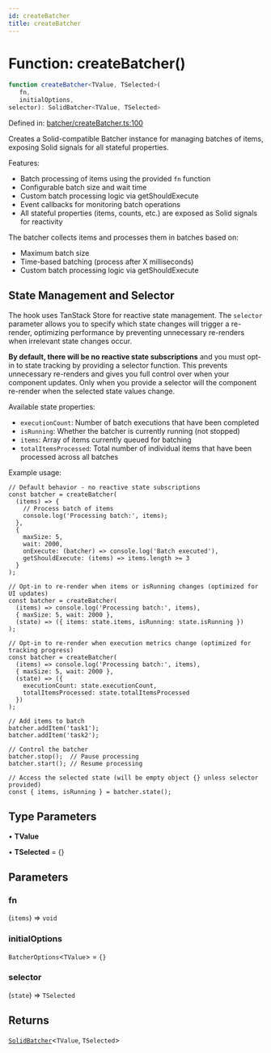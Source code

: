 ```yaml
---
id: createBatcher
title: createBatcher
---
```


<!-- DO NOT EDIT: this page is autogenerated from the type comments -->

# Function: createBatcher()

```ts
function createBatcher<TValue, TSelected>(
   fn, 
   initialOptions, 
selector): SolidBatcher<TValue, TSelected>
```

Defined in: [batcher/createBatcher.ts:100](https://github.com/TanStack/persister/blob/main/packages/solid-persister/src/batcher/createBatcher.ts#L100)

Creates a Solid-compatible Batcher instance for managing batches of items, exposing Solid signals for all stateful properties.

Features:
- Batch processing of items using the provided `fn` function
- Configurable batch size and wait time
- Custom batch processing logic via getShouldExecute
- Event callbacks for monitoring batch operations
- All stateful properties (items, counts, etc.) are exposed as Solid signals for reactivity

The batcher collects items and processes them in batches based on:
- Maximum batch size
- Time-based batching (process after X milliseconds)
- Custom batch processing logic via getShouldExecute

## State Management and Selector

The hook uses TanStack Store for reactive state management. The `selector` parameter allows you
to specify which state changes will trigger a re-render, optimizing performance by preventing
unnecessary re-renders when irrelevant state changes occur.

**By default, there will be no reactive state subscriptions** and you must opt-in to state
tracking by providing a selector function. This prevents unnecessary re-renders and gives you
full control over when your component updates. Only when you provide a selector will the
component re-render when the selected state values change.

Available state properties:
- `executionCount`: Number of batch executions that have been completed
- `isRunning`: Whether the batcher is currently running (not stopped)
- `items`: Array of items currently queued for batching
- `totalItemsProcessed`: Total number of individual items that have been processed across all batches

Example usage:
```tsx
// Default behavior - no reactive state subscriptions
const batcher = createBatcher(
  (items) => {
    // Process batch of items
    console.log('Processing batch:', items);
  },
  {
    maxSize: 5,
    wait: 2000,
    onExecute: (batcher) => console.log('Batch executed'),
    getShouldExecute: (items) => items.length >= 3
  }
);

// Opt-in to re-render when items or isRunning changes (optimized for UI updates)
const batcher = createBatcher(
  (items) => console.log('Processing batch:', items),
  { maxSize: 5, wait: 2000 },
  (state) => ({ items: state.items, isRunning: state.isRunning })
);

// Opt-in to re-render when execution metrics change (optimized for tracking progress)
const batcher = createBatcher(
  (items) => console.log('Processing batch:', items),
  { maxSize: 5, wait: 2000 },
  (state) => ({
    executionCount: state.executionCount,
    totalItemsProcessed: state.totalItemsProcessed
  })
);

// Add items to batch
batcher.addItem('task1');
batcher.addItem('task2');

// Control the batcher
batcher.stop();  // Pause processing
batcher.start(); // Resume processing

// Access the selected state (will be empty object {} unless selector provided)
const { items, isRunning } = batcher.state();
```

## Type Parameters

• **TValue**

• **TSelected** = \{\}

## Parameters

### fn

(`items`) => `void`

### initialOptions

`BatcherOptions`\<`TValue`\> = `{}`

### selector

(`state`) => `TSelected`

## Returns

[`SolidBatcher`](../../../../../../interfaces/solidbatcher.md)\<`TValue`, `TSelected`\>
